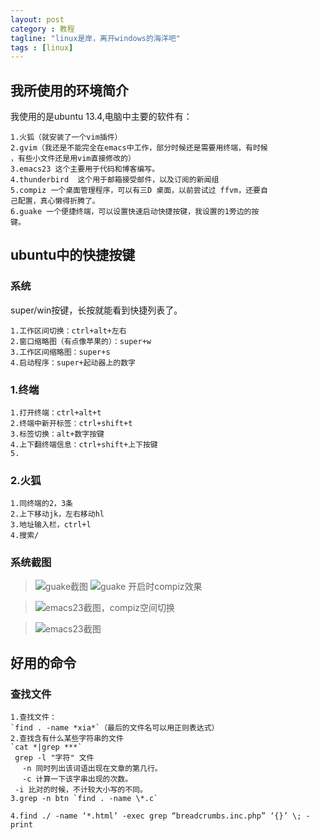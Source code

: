 ```yaml
---
layout: post
category : 教程 
tagline: "linux是岸，离开windows的海洋吧"
tags : [linux]
---
```

  

## 我所使用的环境简介 ##
   我使用的是ubuntu 13.4,电脑中主要的软件有：

    1.火狐（就安装了一个vim插件）
    2.gvim（我还是不能完全在emacs中工作，部分时候还是需要用终端，有时候
    ，有些小文件还是用vim直接修改的）
    3.emacs23 这个主要用于代码和博客编写。
    4.thunderbird  这个用于邮箱接受邮件，以及订阅的新闻组
    5.compiz 一个桌面管理程序，可以有三D 桌面，以前尝试过 ffvm，还要自
    己配置，真心懒得折腾了。
    6.guake 一个便捷终端，可以设置快速启动快捷按键，我设置的1旁边的按
    键。

## ubuntu中的快捷按键 ##
   
### 系统 ###
  super/win按键，长按就能看到快捷列表了。

    1.工作区间切换：ctrl+alt+左右
    2.窗口缩略图（有点像苹果的）：super+w
    3.工作区间缩略图：super+s
    4.启动程序：super+起动器上的数字

### 1.终端 ###
    1.打开终端：ctrl+alt+t
    2.终端中新开标签：ctrl+shift+t
    3.标签切换：alt+数字按键
    4.上下翻终端信息：ctrl+shift+上下按键
    5.

### 2.火狐 ###
    1.同终端的2，3条
    2.上下移动jk，左右移动hl
    3.地址输入栏，ctrl+l
    4.搜索/

### 系统截图  ###

> ![guake截图](../../media/1.png)  ![guake 开启时compiz效果](../../media/2.png)

> ![emacs23截图，compiz空间切换](../../media/3.png)

>![emacs23截图](../../media/4)

## 好用的命令 ##

### 查找文件 ###

    1.查找文件：
    `find . -name *xia*`（最后的文件名可以用正则表达式）
    2.查找含有什么某些字符串的文件
    `cat *|grep ***`
     grep -l "字符" 文件
     　-n 同时列出该词语出现在文章的第几行。
     　-c 计算一下该字串出现的次数。
     -i 比对的时候，不计较大小写的不同。
    3.grep -n btn `find . -name \*.c`

    4.find ./ -name ‘*.html’ -exec grep “breadcrumbs.inc.php” ‘{}’ \; -print
